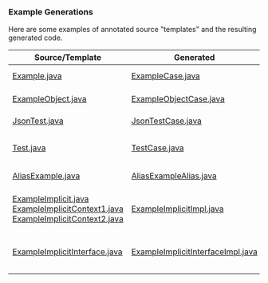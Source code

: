### Example Generations

Here are some examples of annotated source "templates" and the resulting generated code.

| Source/Template                      | Generated                             | Description                               |
| ------------------------------------ | ------------------------------------- | ----------------------------------------- |
| [Example.java](Example.java)         | [ExampleCase.java](ExampleCase.java)  | Example Case Class                        |
| [ExampleObject.java](ExampleObject.java) | [ExampleObjectCase.java](ExampleObjectCase.java)  | Example Case Object        |
| [JsonTest.java](JsonTest.java) | [JsonTestCase.java](JsonTestCase.java)  | Case Class with `json=true`        |
| [Test.java](Test.java) | [TestCase.java](TestCase.java)  | Case Class with lots of features/examples        |
| [AliasExample.java](AliasExample.java) | [AliasExampleAlias.java](AliasExampleAlias.java)  |  Example Type Alias |
| [ExampleImplicit.java](ExampleImplicit.java) <br> [ExampleImplicitContext1.java](ExampleImplicitContext1.java) <br> [ExampleImplicitContext2.java](ExampleImplicitContext2.java) | [ExampleImplicitImpl.java](ExampleImplicitImpl.java) | Example Implicit Class and associated Implicit Context classes |
| [ExampleImplicitInterface.java](ExampleImplicitInterface.java) | [ExampleImplicitInterfaceImpl.java](ExampleImplicitInterfaceImpl.java) | Example Implicit interface (uses implicit contexts above) |
